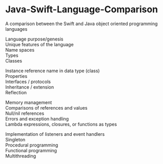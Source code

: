 # Java-Swift-Language-Comparison
A comparison between the Swift and Java object oriented programming languages


Language purpose/genesis  
Unique features of the language  
Name spaces  
Types  
Classes  

Instance reference name in data type (class)  
Properties  
Interfaces / protocols  
Inheritance / extension  
Reflection  

Memory management  
Comparisons of references and values  
Null/nil references  
Errors and exception handling  
Lambda expressions, closures, or functions as types  

Implementation of listeners and event handlers  
Singleton  
Procedural programming  
Functional programming  
Multithreading  

